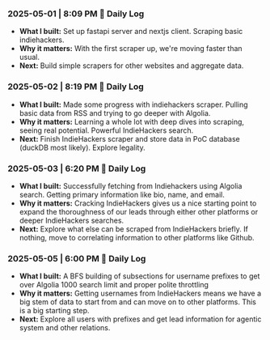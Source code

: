 ### 2025-05-01 | 8:09 PM 🧭 Daily Log

- **What I built:** Set up fastapi server and nextjs client. Scraping basic indiehackers.
- **Why it matters:** With the first scraper up, we're moving faster than usual.
- **Next:** Build simple scrapers for other websites and aggregate data.

### 2025-05-02 | 8:19 PM 🧭 Daily Log

- **What I built:** Made some progress with indiehackers scraper. Pulling basic data from RSS and trying to go deeper with Algolia.
- **Why it matters:** Learning a whole lot with deep dives into scraping, seeing real potential. Powerful IndieHackers search.
- **Next:** Finish IndieHackers scraper and store data in PoC database (duckDB most likely). Explore legality.

### 2025-05-03 | 6:20 PM 🧭 Daily Log

- **What I built:** Successfully fetching from Indiehackers using Algolia search. Getting primary information like bio, name, and email.
- **Why it matters:** Cracking IndieHackers gives us a nice starting point to expand the thoroughness of our leads through either other platforms or deeper IndieHackers searches.
- **Next:** Explore what else can be scraped from IndieHackers briefly. If nothing, move to correlating information to other platforms like Github.

### 2025-05-05 | 6:00 PM 🧭 Daily Log

- **What I built:** A BFS building of subsections for username prefixes to get over Algolia 1000 search limit and proper polite throttling
- **Why it matters:** Getting usernames from IndieHackers means we have a big stem of data to start from and can move on to other platforms. This is a big starting step.
- **Next:** Explore all users with prefixes and get lead information for agentic system and other relations.
